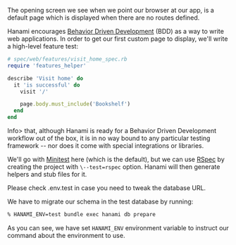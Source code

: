The opening screen we see when we point our browser at our app, is a default page which is displayed when there are no routes defined.

Hanami encourages [Behavior Driven Development](https://en.wikipedia.org/wiki/Behavior-driven_development) (BDD) as a way to write web applications. In order to get our first custom page to display, we'll write a high-level feature test:
    
```rb   
# spec/web/features/visit_home_spec.rb
require 'features_helper'

describe 'Visit home' do
  it 'is successful' do
    visit '/'

    page.body.must_include('Bookshelf')
  end
end
```    

Info> that, although Hanami is ready for a Behavior Driven Development workflow out of the box, it is in no way bound to any particular testing framework \-- nor does it come with special integrations or libraries.

We'll go with [Minitest](https://github.com/seattlerb/minitest) here (which is the default), but we can use [RSpec](http://rspec.info) by creating the project with `\--test=rspec` option. Hanami will then generate helpers and stub files for it.

Please check .env.test in case you need to tweak the database URL. 

We have to migrate our schema in the test database by running:
    
```sh    
% HANAMI_ENV=test bundle exec hanami db prepare
```    

As you can see, we have set `HANAMI_ENV` environment variable to instruct our command about the environment to use.
